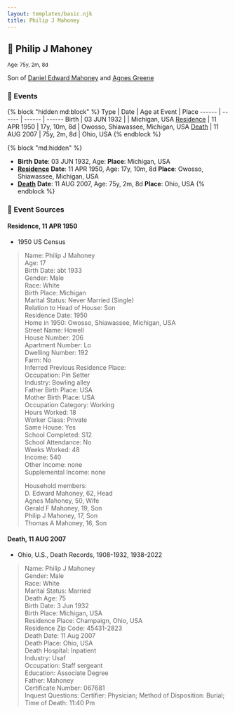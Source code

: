```yaml
---
layout: templates/basic.njk
title: Philip J Mahoney
---
```

## 🔵 Philip J Mahoney
<small>Age: 75y, 2m, 8d</small>

Son of [Daniel Edward Mahoney](/people/2/24117676) and [Agnes Greene](/people/1/15565254)

### 📆 Events

{% block "hidden md:block" %}
Type | Date | Age at Event | Place
------ | ------ | ------ | ------
Birth | 03 JUN 1932 |  | Michigan, USA
[Residence](#event-event-0) | 11 APR 1950 | 17y, 10m, 8d | Owosso, Shiawassee, Michigan, USA
[Death](#event-event-4) | 11 AUG 2007 | 75y, 2m, 8d | Ohio, USA
{% endblock %}

{% block "md:hidden" %}
- **Birth**
**Date**: 03 JUN 1932, Age:
**Place**: Michigan, USA
- **[Residence](#event-event-0)**
**Date**: 11 APR 1950, Age: 17y, 10m, 8d
**Place**: Owosso, Shiawassee, Michigan, USA
- **[Death](#event-event-4)**
**Date**: 11 AUG 2007, Age: 75y, 2m, 8d
**Place**: Ohio, USA
{% endblock %}

### 📰 Event Sources

#### <a id="event-event-0"></a> Residence, 11 APR 1950
* 1950 US Census
>   
  > Name: Philip J Mahoney  
  > Age: 17  
  > Birth Date: abt 1933  
  > Gender: Male  
  > Race: White  
  > Birth Place: Michigan  
  > Marital Status: Never Married (Single)  
  > Relation to Head of House: Son  
  > Residence Date: 1950  
  > Home in 1950: Owosso, Shiawassee, Michigan, USA  
  > Street Name: Howell  
  > House Number: 206  
  > Apartment Number: Lo  
  > Dwelling Number: 192  
  > Farm: No  
  > Inferred Previous Residence Place:   
  > Occupation: Pin Setter  
  > Industry: Bowling alley  
  > Father Birth Place: USA  
  > Mother Birth Place: USA  
  > Occupation Category: Working  
  > Hours Worked: 18  
  > Worker Class: Private  
  > Same House: Yes  
  > School Completed: S12  
  > School Attendance: No  
  > Weeks Worked: 48  
  > Income: 540  
  > Other Income: none  
  > Supplemental Income: none  
  >   
  > Household members:  
  > D. Edward Mahoney, 62, Head  
  > Agnes Mahoney, 50, Wife  
  > Gerald F Mahoney, 19, Son  
  > Philip J Mahoney, 17, Son  
  > Thomas A Mahoney, 16, Son  
  >

#### <a id="event-event-4"></a> Death, 11 AUG 2007
* Ohio, U.S., Death Records, 1908-1932, 1938-2022
>   
  > Name: Philip J Mahoney  
  > Gender: Male  
  > Race: White  
  > Marital Status: Married  
  > Death Age: 75  
  > Birth Date: 3 Jun 1932  
  > Birth Place: Michigan, USA  
  > Residence Place: Champaign, Ohio, USA  
  > Residence Zip Code: 45431-2823  
  > Death Date: 11 Aug 2007  
  > Death Place: Ohio, USA  
  > Death Hospital: Inpatient  
  > Industry: Usaf  
  > Occupation: Staff sergeant  
  > Education: Associate Degree  
  > Father: Mahoney  
  > Certificate Number: 067681  
  > Inquest Questions: Certifier: Physician; Method of Disposition: Burial; Time of Death: 11:40 Pm  
  >

